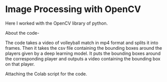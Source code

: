 # Image Processing with OpenCV
Here I worked with the OpenCV library of python. 

About the code-

The code takes a video of volleyball match in mp4 format and splits it into frames. Then it takes the csv file containing the bounding boxes around the players given by a deep learning model. It puts the bounding boxes around the corresponding player and outputs a video containing the bounding box on that player.  

Attaching the Colab script for the code.
